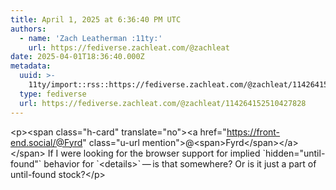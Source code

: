 ```yaml
---
title: April 1, 2025 at 6:36:40 PM UTC
authors:
  - name: 'Zach Leatherman :11ty:'
    url: https://fediverse.zachleat.com/@zachleat
date: 2025-04-01T18:36:40.000Z
metadata:
  uuid: >-
    11ty/import::rss::https://fediverse.zachleat.com/@zachleat/114264152510427828
  type: fediverse
  url: https://fediverse.zachleat.com/@zachleat/114264152510427828
---
```

\<p>\<span class="h-card" translate="no">\<a href="https://front-end.social/@Fyrd" class="u-url mention">@\<span>Fyrd\</span>\</a>\</span> If I were looking for the browser support for implied \`hidden=&quot;until-found&quot;\` behavior for \`&lt;details&gt;\` — is that somewhere? Or is it just a part of until-found stock?\</p>